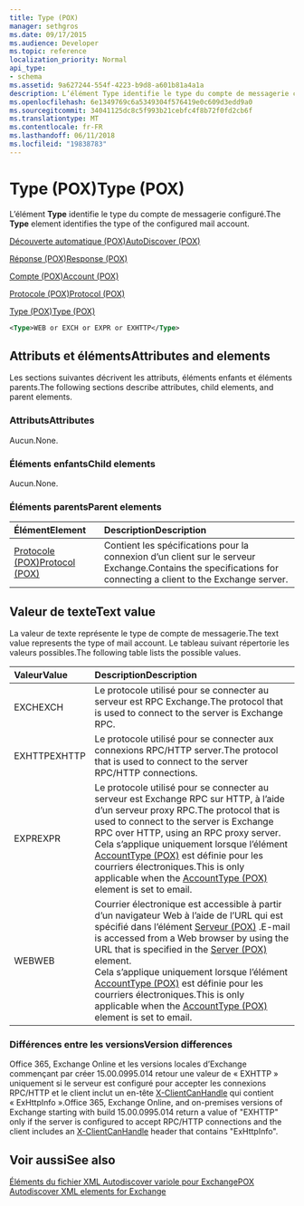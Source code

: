 ```yaml
---
title: Type (POX)
manager: sethgros
ms.date: 09/17/2015
ms.audience: Developer
ms.topic: reference
localization_priority: Normal
api_type:
- schema
ms.assetid: 9a627244-554f-4223-b9d8-a601b81a4a1a
description: L’élément Type identifie le type du compte de messagerie configuré.
ms.openlocfilehash: 6e1349769c6a5349304f576419e0c609d3edd9a0
ms.sourcegitcommit: 34041125dc8c5f993b21cebfc4f8b72f0fd2cb6f
ms.translationtype: MT
ms.contentlocale: fr-FR
ms.lasthandoff: 06/11/2018
ms.locfileid: "19838783"
---
```

# <a name="type-pox"></a><span data-ttu-id="30a4d-103">Type (POX)</span><span class="sxs-lookup"><span data-stu-id="30a4d-103">Type (POX)</span></span>

<span data-ttu-id="30a4d-104">L’élément **Type** identifie le type du compte de messagerie configuré.</span><span class="sxs-lookup"><span data-stu-id="30a4d-104">The **Type** element identifies the type of the configured mail account.</span></span> 
  
[<span data-ttu-id="30a4d-105">Découverte automatique (POX)</span><span class="sxs-lookup"><span data-stu-id="30a4d-105">AutoDiscover (POX)</span></span>](autodiscover-pox.md)
  
[<span data-ttu-id="30a4d-106">Réponse (POX)</span><span class="sxs-lookup"><span data-stu-id="30a4d-106">Response (POX)</span></span>](response-pox.md)
  
[<span data-ttu-id="30a4d-107">Compte (POX)</span><span class="sxs-lookup"><span data-stu-id="30a4d-107">Account (POX)</span></span>](account-pox.md)
  
[<span data-ttu-id="30a4d-108">Protocole (POX)</span><span class="sxs-lookup"><span data-stu-id="30a4d-108">Protocol (POX)</span></span>](protocol-pox.md)
  
[<span data-ttu-id="30a4d-109">Type (POX)</span><span class="sxs-lookup"><span data-stu-id="30a4d-109">Type (POX)</span></span>](type-pox.md)
  
```XML
<Type>WEB or EXCH or EXPR or EXHTTP</Type>
```

## <a name="attributes-and-elements"></a><span data-ttu-id="30a4d-110">Attributs et éléments</span><span class="sxs-lookup"><span data-stu-id="30a4d-110">Attributes and elements</span></span>

<span data-ttu-id="30a4d-111">Les sections suivantes décrivent les attributs, éléments enfants et éléments parents.</span><span class="sxs-lookup"><span data-stu-id="30a4d-111">The following sections describe attributes, child elements, and parent elements.</span></span>
  
### <a name="attributes"></a><span data-ttu-id="30a4d-112">Attributs</span><span class="sxs-lookup"><span data-stu-id="30a4d-112">Attributes</span></span>

<span data-ttu-id="30a4d-113">Aucun.</span><span class="sxs-lookup"><span data-stu-id="30a4d-113">None.</span></span>
  
### <a name="child-elements"></a><span data-ttu-id="30a4d-114">Éléments enfants</span><span class="sxs-lookup"><span data-stu-id="30a4d-114">Child elements</span></span>

<span data-ttu-id="30a4d-115">Aucun.</span><span class="sxs-lookup"><span data-stu-id="30a4d-115">None.</span></span>
  
### <a name="parent-elements"></a><span data-ttu-id="30a4d-116">Éléments parents</span><span class="sxs-lookup"><span data-stu-id="30a4d-116">Parent elements</span></span>

|<span data-ttu-id="30a4d-117">**Élément**</span><span class="sxs-lookup"><span data-stu-id="30a4d-117">**Element**</span></span>|<span data-ttu-id="30a4d-118">**Description**</span><span class="sxs-lookup"><span data-stu-id="30a4d-118">**Description**</span></span>|
|:-----|:-----|
|[<span data-ttu-id="30a4d-119">Protocole (POX)</span><span class="sxs-lookup"><span data-stu-id="30a4d-119">Protocol (POX)</span></span>](protocol-pox.md) <br/> |<span data-ttu-id="30a4d-120">Contient les spécifications pour la connexion d’un client sur le serveur Exchange.</span><span class="sxs-lookup"><span data-stu-id="30a4d-120">Contains the specifications for connecting a client to the Exchange server.</span></span>  <br/> |
   
## <a name="text-value"></a><span data-ttu-id="30a4d-121">Valeur de texte</span><span class="sxs-lookup"><span data-stu-id="30a4d-121">Text value</span></span>

<span data-ttu-id="30a4d-122">La valeur de texte représente le type de compte de messagerie.</span><span class="sxs-lookup"><span data-stu-id="30a4d-122">The text value represents the type of mail account.</span></span> <span data-ttu-id="30a4d-123">Le tableau suivant répertorie les valeurs possibles.</span><span class="sxs-lookup"><span data-stu-id="30a4d-123">The following table lists the possible values.</span></span>
  
|<span data-ttu-id="30a4d-124">**Valeur**</span><span class="sxs-lookup"><span data-stu-id="30a4d-124">**Value**</span></span>|<span data-ttu-id="30a4d-125">**Description**</span><span class="sxs-lookup"><span data-stu-id="30a4d-125">**Description**</span></span>|
|:-----|:-----|
|<span data-ttu-id="30a4d-126">EXCH</span><span class="sxs-lookup"><span data-stu-id="30a4d-126">EXCH</span></span>  <br/> |<span data-ttu-id="30a4d-127">Le protocole utilisé pour se connecter au serveur est RPC Exchange.</span><span class="sxs-lookup"><span data-stu-id="30a4d-127">The protocol that is used to connect to the server is Exchange RPC.</span></span>  <br/> |
|<span data-ttu-id="30a4d-128">EXHTTP</span><span class="sxs-lookup"><span data-stu-id="30a4d-128">EXHTTP</span></span>  <br/> |<span data-ttu-id="30a4d-129">Le protocole utilisé pour se connecter aux connexions RPC/HTTP server.</span><span class="sxs-lookup"><span data-stu-id="30a4d-129">The protocol that is used to connect to the server RPC/HTTP connections.</span></span>  <br/> |
|<span data-ttu-id="30a4d-130">EXPR</span><span class="sxs-lookup"><span data-stu-id="30a4d-130">EXPR</span></span>  <br/> |<span data-ttu-id="30a4d-131">Le protocole utilisé pour se connecter au serveur est Exchange RPC sur HTTP, à l’aide d’un serveur proxy RPC.</span><span class="sxs-lookup"><span data-stu-id="30a4d-131">The protocol that is used to connect to the server is Exchange RPC over HTTP, using an RPC proxy server.</span></span>  <br/> <span data-ttu-id="30a4d-132">Cela s’applique uniquement lorsque l’élément [AccountType (POX)](accounttype-pox.md) est définie pour les courriers électroniques.</span><span class="sxs-lookup"><span data-stu-id="30a4d-132">This is only applicable when the [AccountType (POX)](accounttype-pox.md) element is set to email.</span></span>  <br/> |
|<span data-ttu-id="30a4d-133">WEB</span><span class="sxs-lookup"><span data-stu-id="30a4d-133">WEB</span></span>  <br/> |<span data-ttu-id="30a4d-134">Courrier électronique est accessible à partir d’un navigateur Web à l’aide de l’URL qui est spécifié dans l’élément [Serveur (POX)](server-pox.md) .</span><span class="sxs-lookup"><span data-stu-id="30a4d-134">E-mail is accessed from a Web browser by using the URL that is specified in the [Server (POX)](server-pox.md) element.</span></span>  <br/> <span data-ttu-id="30a4d-135">Cela s’applique uniquement lorsque l’élément [AccountType (POX)](accounttype-pox.md) est définie pour les courriers électroniques.</span><span class="sxs-lookup"><span data-stu-id="30a4d-135">This is only applicable when the [AccountType (POX)](accounttype-pox.md) element is set to email.</span></span>  <br/> |
   
### <a name="version-differences"></a><span data-ttu-id="30a4d-136">Différences entre les versions</span><span class="sxs-lookup"><span data-stu-id="30a4d-136">Version differences</span></span>

<span data-ttu-id="30a4d-137">Office 365, Exchange Online et les versions locales d’Exchange commençant par créer 15.00.0995.014 retour une valeur de « EXHTTP » uniquement si le serveur est configuré pour accepter les connexions RPC/HTTP et le client inclut un en-tête [X-ClientCanHandle](pox-autodiscover-request-for-exchange.md) qui contient « ExHttpInfo ».</span><span class="sxs-lookup"><span data-stu-id="30a4d-137">Office 365, Exchange Online, and on-premises versions of Exchange starting with build 15.00.0995.014 return a value of "EXHTTP" only if the server is configured to accept RPC/HTTP connections and the client includes an [X-ClientCanHandle](pox-autodiscover-request-for-exchange.md) header that contains "ExHttpInfo".</span></span> 
  
## <a name="see-also"></a><span data-ttu-id="30a4d-138">Voir aussi</span><span class="sxs-lookup"><span data-stu-id="30a4d-138">See also</span></span>



[<span data-ttu-id="30a4d-139">Éléments du fichier XML Autodiscover variole pour Exchange</span><span class="sxs-lookup"><span data-stu-id="30a4d-139">POX Autodiscover XML elements for Exchange</span></span>](pox-autodiscover-xml-elements-for-exchange.md)

